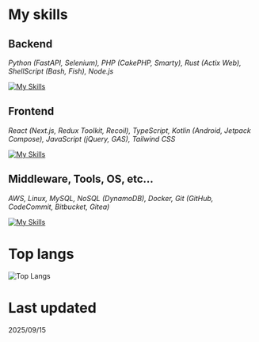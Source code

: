 # My skills

## Backend

_Python (FastAPI, Selenium), PHP (CakePHP, Smarty), Rust (Actix Web), ShellScript (Bash, Fish), Node.js_

[![My Skills](https://skillicons.dev/icons?i=py,fastapi,selenium,php,rust,actix,bash,nodejs)](https://skillicons.dev)

## Frontend

_React (Next.js, Redux Toolkit, Recoil), TypeScript, Kotlin (Android, Jetpack Compose), JavaScript (jQuery, GAS), Tailwind CSS_

[![My Skills](https://skillicons.dev/icons?i=react,nextjs,redux,ts,kotlin,androidstudio,js,jquery,tailwind)](https://skillicons.dev)

## Middleware, Tools, OS, etc...

_AWS, Linux, MySQL, NoSQL (DynamoDB), Docker, Git (GitHub, CodeCommit, Bitbucket, Gitea)_

[![My Skills](https://skillicons.dev/icons?i=aws,linux,mysql,dynamodb,docker,git)](https://skillicons.dev)

# Top langs

![Top Langs](https://github-readme-stats.vercel.app/api/top-langs/?username=8823-dev&layout=compact&theme=nightowl&exclude_repo=dotfiles)

# Last updated

2025/09/15

